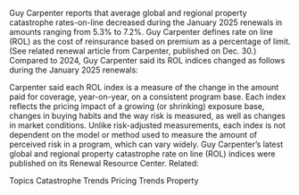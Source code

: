 Guy Carpenter reports that average global and regional property catastrophe rates-on-line decreased during the January 2025 renewals in amounts ranging from 5.3% to 7.2%.
Guy Carpenter defines rate on line (ROL) as the cost of reinsurance based on premium as a percentage of limit. (See related renewal article from Carpenter, published on Dec. 30.)
Compared to 2024, Guy Carpenter said its ROL indices changed as follows during the January 2025 renewals:




Carpenter said each ROL index is a measure of the change in the amount paid for coverage, year-on-year, on a consistent program base. Each index reflects the pricing impact of a growing (or shrinking) exposure base, changes in buying habits and the way risk is measured, as well as changes in market conditions. Unlike risk-adjusted measurements, each index is not dependent on the model or method used to measure the amount of perceived risk in a program, which can vary widely.
Guy Carpenter’s latest global and regional property catastrophe rate on line (ROL) indices were published on its Renewal Resource Center.
Related:

Topics
Catastrophe
Trends
Pricing Trends
Property
